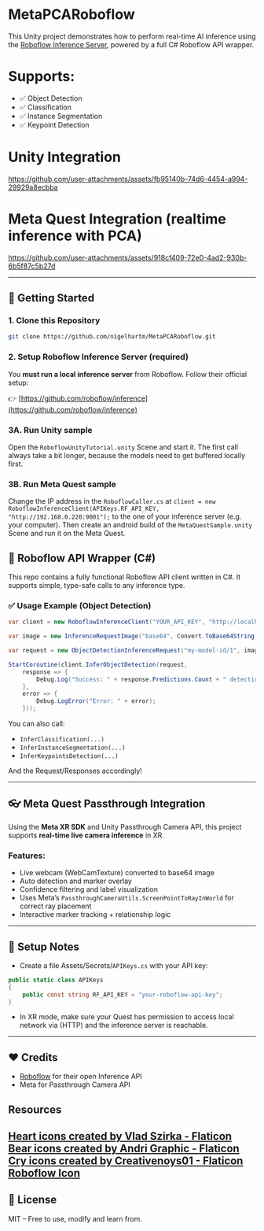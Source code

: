 ﻿# MetaPCARoboflow

This Unity project demonstrates how to perform real-time AI inference using the [Roboflow Inference Server](https://github.com/roboflow/inference), powered by a full C# Roboflow API wrapper.

# Supports:
- ✅ Object Detection
- ✅ Classification
- ✅ Instance Segmentation
- ✅ Keypoint Detection

# Unity Integration

https://github.com/user-attachments/assets/fb95140b-74d6-4454-a994-29929a8ecbba

# Meta Quest Integration (realtime inference with **PCA**)

https://github.com/user-attachments/assets/918cf409-72e0-4ad2-930b-6b5f87c5b27d

---

## 🚀 Getting Started

### 1. Clone this Repository
```bash
git clone https://github.com/nigelhartm/MetaPCARoboflow.git
````

### 2. Setup Roboflow Inference Server (required)

You **must run a local inference server** from Roboflow. Follow their official setup:

👉 [https://github.com/roboflow/inference](https://github.com/roboflow/inference)

### 3A. Run Unity sample

Open the `RoboflowUnityTutorial.unity` Scene and start it. The first call always take a bit longer, because the models need to get buffered locally first.

### 3B. Run Meta Quest sample

Change the IP address in the `RoboflowCaller.cs` at `client = new RoboflowInferenceClient(APIKeys.RF_API_KEY, "http://192.168.0.220:9001");` to the one of your inference server (e.g. your computer).
Then create an android build of the `MetaQuestSample.unity` Scene and run it on the Meta Quest.

## 🧠 Roboflow API Wrapper (C#)

This repo contains a fully functional Roboflow API client written in C#.
It supports simple, type-safe calls to any inference type.

### ✅ Usage Example (Object Detection)

```csharp
var client = new RoboflowInferenceClient("YOUR_API_KEY", "http://localhost:9001");

var image = new InferenceRequestImage("base64", Convert.ToBase64String(myTexture.EncodeToPNG()));

var request = new ObjectDetectionInferenceRequest("my-model-id/1", image);

StartCoroutine(client.InferObjectDetection(request, 
    response => {
        Debug.Log("Success: " + response.Predictions.Count + " detections");
    },
    error => {
        Debug.LogError("Error: " + error);
    }));
```

You can also call:

* `InferClassification(...)`
* `InferInstanceSegmentation(...)`
* `InferKeypointsDetection(...)`

And the Request/Responses accordingly!

---

## 👓 Meta Quest Passthrough Integration

Using the **Meta XR SDK** and Unity Passthrough Camera API, this project supports **real-time live camera inference** in XR.

### Features:
* Live webcam (WebCamTexture) converted to base64 image
* Auto detection and marker overlay
* Confidence filtering and label visualization
* Uses Meta’s `PassthroughCameraUtils.ScreenPointToRayInWorld` for correct ray placement
* Interactive marker tracking + relationship logic

---

## 🔑 Setup Notes

* Create a file Assets/Secrets/`APIKeys.cs` with your API key:

```csharp
public static class APIKeys
{
    public const string RF_API_KEY = "your-roboflow-api-key";
}
```

* In XR mode, make sure your Quest has permission to access local network via (HTTP) and the inference server is reachable.

---

## ❤️ Credits

* [Roboflow](https://roboflow.com) for their open Inference API
* Meta for Passthrough Camera API

## Resources

<a href="https://www.flaticon.com/free-icons/heart" title="heart icons">Heart icons created by Vlad Szirka - Flaticon</a><br>
<a href="https://www.flaticon.com/free-icons/bear" title="bear icons">Bear icons created by Andri Graphic - Flaticon</a><br>
<a href="https://www.flaticon.com/free-icons/cry" title="cry icons">Cry icons created by Creativenoys01 - Flaticon</a><br>
<a href="https://console.cloud.google.com/marketplace/product/roboflow-public/roboflow" title="cry icons">Roboflow Icon</a><br>
---

## 📄 License
MIT – Free to use, modify and learn from.
